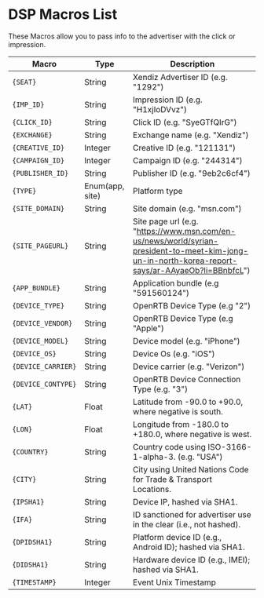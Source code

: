 # DSP Macros List
These Macros allow you to pass info to the advertiser with the click or impression.

| Macro           | Type    | Description
| -------------   | -----   | -------------
`{SEAT}`          | String  | Xendiz Advertiser ID (e.g. "1292")
`{IMP_ID}`        | String  | Impression ID (e.g. "H1xjIoDVvz")
`{CLICK_ID}`      | String  | Click ID (e.g. "SyeGTfQIrG")
`{EXCHANGE}`      | String  | Exchange name (e.g. "Xendiz")
`{CREATIVE_ID}`   | Integer | Creative ID (e.g. "121131")
`{CAMPAIGN_ID}`   | Integer | Campaign ID (e.g. "244314")
`{PUBLISHER_ID}`  | String  | Publisher ID (e.g. "9eb2c6cf4")
`{TYPE}`          | Enum(app, site)| Platform type 
`{SITE_DOMAIN}`   | String  | Site domain (e.g. "msn.com")
`{SITE_PAGEURL}`  | String  | Site page url (e.g. "https://www.msn.com/en-us/news/world/syrian-president-to-meet-kim-jong-un-in-north-korea-report-says/ar-AAyaeOb?li=BBnbfcL")
`{APP_BUNDLE}`    | String  | Application bundle (e.g "591560124")
`{DEVICE_TYPE}`   | String  | OpenRTB Device Type (e.g "2")
`{DEVICE_VENDOR}` | String  | OpenRTB Device Type (e.g "Apple")
`{DEVICE_MODEL}`  | String  | Device model (e.g. "iPhone")
`{DEVICE_OS}`     | String  | Device Os (e.g. "iOS")
`{DEVICE_CARRIER}`| String  | Device carrier (e.g. "Verizon")
`{DEVICE_CONTYPE}`| String  | OpenRTB Device Connection Type (e.g. "3")
`{LAT}`           | Float   | Latitude from -90.0 to +90.0, where negative is south.
`{LON}`           | Float   | Longitude from -180.0 to +180.0, where negative is west.
`{COUNTRY}`       | String  | Country code using ISO-3166-1-alpha-3. (e.g. "USA")
`{CITY}`          | String  | City using United Nations Code for Trade & Transport Locations. 
`{IPSHA1}`        | String  | Device IP, hashed via SHA1.
`{IFA}`           | String  | ID sanctioned for advertiser use in the clear (i.e., not hashed).
`{DPIDSHA1}`      | String  | Platform device ID (e.g., Android ID); hashed via SHA1.
`{DIDSHA1}`       | String  | Hardware device ID (e.g., IMEI); hashed via SHA1.
`{TIMESTAMP}`     | Integer | Event Unix Timestamp